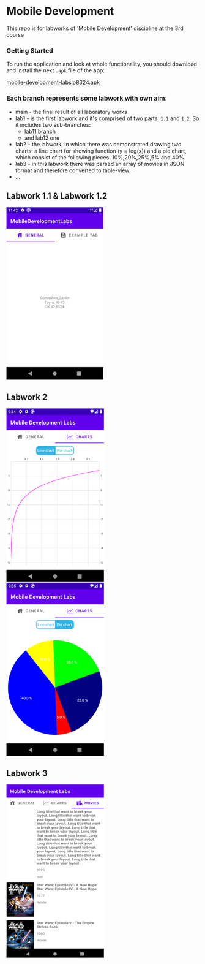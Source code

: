 # Mobile Development

This repo is for labworks of 'Mobile Development' discipline at the 3rd course

### Getting Started
To run the application and look at whole functionality, you should download and install the next ```.apk``` file of the app:

[mobile-development-labsio8324.apk](/mobile-development-labsio8324.apk "The application installation file")

### Each branch represents some labwork with own aim:
- main - the final result of all laboratory works
- lab1 - is the first labwork and it's comprised of two parts: ```1.1``` and ```1.2```. So it includes two sub-branches:
  - lab11 branch
  - and lab12 one
- lab2 - the labwork, in which there was demonstrated drawing two charts: a line chart for showing
 function (y = log(x)) and a pie chart, which consist of the following pieces: 10%,20%,25%,5% and 40%.
- lab3 - in this labwork there was parsed an array of movies in JSON format and therefore converted to table-view.
- ...

## Labwork 1.1 & Labwork 1.2
![](https://github.com/danilos1/mobile-development-labs/blob/main/img/app1.png)

## Labwork 2
![](https://github.com/danilos1/mobile-development-labs/blob/main/img/app3.png)
![](https://github.com/danilos1/mobile-development-labs/blob/main/img/app4.png)

## Labwork 3
![](https://github.com/danilos1/mobile-development-labs/blob/main/img/app5.png)

